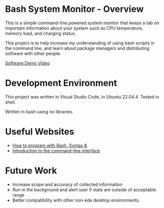 # Bash System Monitor - Overview

This is a simple command-line powered system monitor that keeps a tab on important information about your system such as CPU temperature, memory load, and charging status.

This project is to help increase my understanding of using bash scripts in the command line, and learn about package managers and distributing software with other people.

[Software Demo Video](http://youtube.link.goes.here)

# Development Environment

This project was written in Visual Studio Code, in Ubuntu 22.04.4. Tested in shell.

Written in bash using no libraries.

# Useful Websites

- [How to program with Bash, Syntax &](https://opensource.com/article/19/10/programming-bash-syntax-tools)
- [Introduction to the command-line interface](https://tutorial.djangogirls.org/en/intro_to_command_line/)

# Future Work

- Increase scope and accuracy of collected information
- Run in the background and alert user if stats are outside of acceptable range
- Better compatibility with other non-kde desktop environments.
